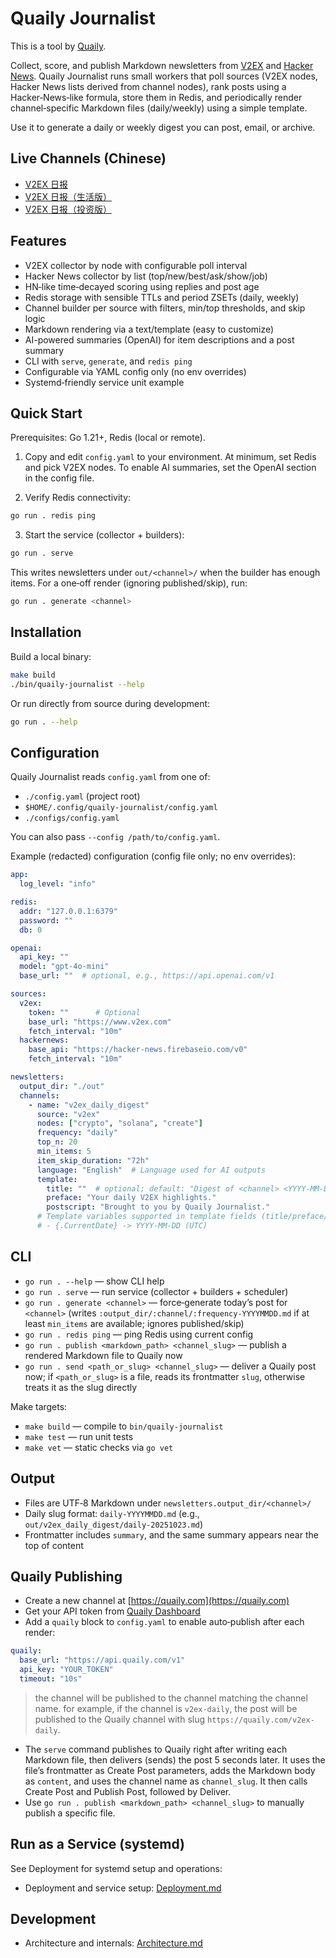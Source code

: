 # Quaily Journalist

This is a tool by [Quaily](https://quaily.com).

Collect, score, and publish Markdown newsletters from [V2EX](https://v2ex.com) and [Hacker News](https://news.ycombinator.com/news). Quaily Journalist runs small workers that poll sources (V2EX nodes, Hacker News lists derived from channel nodes), rank posts using a Hacker‑News‑like formula, store them in Redis, and periodically render channel‑specific Markdown files (daily/weekly) using a simple template.

Use it to generate a daily or weekly digest you can post, email, or archive.

## Live Channels (Chinese)

- [V2EX 日报](https://quaily.com/v2ex-daily)
- [V2EX 日报（生活版）](https://quaily.com/v2ex-daily-lifestyle)
- [V2EX 日报（投资版）](https://quaily.com/v2ex-daily-investment)

## Features

- V2EX collector by node with configurable poll interval
- Hacker News collector by list (top/new/best/ask/show/job)
- HN‑like time‑decayed scoring using replies and post age
- Redis storage with sensible TTLs and period ZSETs (daily, weekly)
- Channel builder per source with filters, min/top thresholds, and skip logic
- Markdown rendering via a text/template (easy to customize)
- AI-powered summaries (OpenAI) for item descriptions and a post summary
- CLI with `serve`, `generate`, and `redis ping`
- Configurable via YAML config only (no env overrides)
- Systemd‑friendly service unit example

## Quick Start

Prerequisites: Go 1.21+, Redis (local or remote).

1) Copy and edit `config.yaml` to your environment. At minimum, set Redis and pick V2EX nodes. To enable AI summaries, set the OpenAI section in the config file.

2) Verify Redis connectivity:

```bash
go run . redis ping
```

3) Start the service (collector + builders):

```bash
go run . serve
```

This writes newsletters under `out/<channel>/` when the builder has enough items. For a one‑off render (ignoring published/skip), run:

```bash
go run . generate <channel>
```

## Installation

Build a local binary:

```bash
make build
./bin/quaily-journalist --help
```

Or run directly from source during development:

```bash
go run . --help
```

## Configuration

Quaily Journalist reads `config.yaml` from one of:

- `./config.yaml` (project root)
- `$HOME/.config/quaily-journalist/config.yaml`
- `./configs/config.yaml`

You can also pass `--config /path/to/config.yaml`.

Example (redacted) configuration (config file only; no env overrides):

```yaml
app:
  log_level: "info"

redis:
  addr: "127.0.0.1:6379"
  password: ""
  db: 0

openai:
  api_key: ""
  model: "gpt-4o-mini"
  base_url: ""  # optional, e.g., https://api.openai.com/v1

sources:
  v2ex:
    token: ""      # Optional
    base_url: "https://www.v2ex.com"
    fetch_interval: "10m"
  hackernews:
    base_api: "https://hacker-news.firebaseio.com/v0"
    fetch_interval: "10m"

newsletters:
  output_dir: "./out"
  channels:
    - name: "v2ex_daily_digest"
      source: "v2ex"
      nodes: ["crypto", "solana", "create"]
      frequency: "daily"
      top_n: 20
      min_items: 5
      item_skip_duration: "72h"
      language: "English"  # Language used for AI outputs
      template:
        title: ""  # optional; default: "Digest of <channel> <YYYY-MM-DD>"
        preface: "Your daily V2EX highlights."
        postscript: "Brought to you by Quaily Journalist."
      # Template variables supported in template fields (title/preface/postscript):
      # - {.CurrentDate} -> YYYY-MM-DD (UTC)
```

## CLI

- `go run . --help` — show CLI help
- `go run . serve` — run service (collector + builders + scheduler)
- `go run . generate <channel>` — force‑generate today’s post for `<channel>` (writes `:output_dir/:channel/:frequency-YYYYMMDD.md` if at least `min_items` are available; ignores published/skip)
- `go run . redis ping` — ping Redis using current config
- `go run . publish <markdown_path> <channel_slug>` — publish a rendered Markdown file to Quaily now
- `go run . send <path_or_slug> <channel_slug>` — deliver a Quaily post now; if `<path_or_slug>` is a file, reads its frontmatter `slug`, otherwise treats it as the slug directly

Make targets:

- `make build` — compile to `bin/quaily-journalist`
- `make test` — run unit tests
- `make vet` — static checks via `go vet`


## Output

- Files are UTF‑8 Markdown under `newsletters.output_dir/<channel>/`
- Daily slug format: `daily-YYYYMMDD.md` (e.g., `out/v2ex_daily_digest/daily-20251023.md`)
- Frontmatter includes `summary`, and the same summary appears near the top of content

## Quaily Publishing

- Create a new channel at [https://quaily.com](https://quaily.com)
- Get your API token from [Quaily Dashboard](https://quaily.com/dashboard/profile/apikeys#)
- Add a `quaily` block to `config.yaml` to enable auto‑publish after each render:

```yaml
quaily:
  base_url: "https://api.quaily.com/v1"
  api_key: "YOUR_TOKEN"
  timeout: "10s"
```

> the channel will be published to the channel matching the channel name. for example, if the channel is `v2ex-daily`, the post will be published to the Quaily channel with slug `https://quaily.com/v2ex-daily`.

 - The `serve` command publishes to Quaily right after writing each Markdown file, then delivers (sends) the post 5 seconds later. It uses the file’s frontmatter as Create Post parameters, adds the Markdown body as `content`, and uses the channel name as `channel_slug`. It then calls Create Post and Publish Post, followed by Deliver.
- Use `go run . publish <markdown_path> <channel_slug>` to manually publish a specific file.

## Run as a Service (systemd)

See Deployment for systemd setup and operations:

- Deployment and service setup: [Deployment.md](./Deployment.md)

## Development

- Architecture and internals: [Architecture.md](./Architecture.md)

